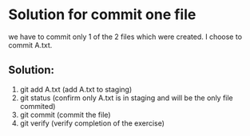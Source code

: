 # Solution for commit one file
we have to commit only 1 of the 2 files which were created. I choose to commit A.txt. 
## Solution:
1) git add A.txt            (add A.txt to staging)
2) git status               (confirm only A.txt is in staging and will be the only file commited)
3) git commit               (commit the file)
4) git verify               (verify completion of the exercise)